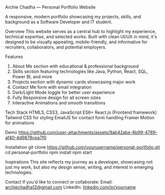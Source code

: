 Archie Chadha — Personal Portfolio Website

A responsive, modern portfolio showcasing my projects, skills, and background as a Software Developer and IT student.

Overview
This website serves as a central hub to highlight my experience, technical expertise, and selected works. Built with clean UI/UX in mind, it's designed to be visually appealing, mobile-friendly, and informative for recruiters, collaborators, and potential employers.

Features
1. About Me section with educational & professional background
2. Skills section featuring technologies like Java, Python, React, SQL, Power BI, and more
3. Projects section with dynamic cards showcasing major work
4. Contact Me form with email integration
5. Dark/Light Mode toggle for better user experience
6. Fully Responsive design for all screen sizes
7. Interactive Animations and smooth transitions

Tech Stack
HTML5, CSS3, JavaScript ES6+
React.js (Frontend framework)
Tailwind CSS for styling
EmailJS for contact form handling
Framer Motion for animations

Demo
https://github.com/user-attachments/assets/9ab42abe-8b99-4789-af40-4d9878cea7f0



Installation
git clone https://github.com/yourusername/personal-portfolio.git
cd personal-portfolio
npm install
npm start

Inspirations
This site reflects my journey as a developer, showcasing not just my work, but also my design sense, writing, and interest in emerging technologies.

Contact
If you'd like to connect or collaborate:
Email: archiechadha12@gmail.com
LinkedIn: [linkedin.com/in/yourname](https://www.linkedin.com/in/archie-chadha-1869ba281/)
